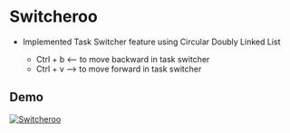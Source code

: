 # Switcheroo

* Implemented Task Switcher feature using Circular Doubly Linked List

  * Ctrl + b <-- to move backward in task switcher
  * Ctrl + v --> to move forward in task switcher

## Demo

[![Switcheroo](https://user-images.githubusercontent.com/43502764/227154735-ab6277a4-ee81-401e-b3aa-74b6dc43cc73.jpg)](https://drive.google.com/file/d/1q4kv6QSqmouttKj4VOLiE3Vdc_NAmDfA/view?usp=sharing)
